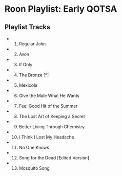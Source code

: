 # Roon Playlist: Early QOTSA

## Playlist Tracks


- 1. Regular John
- 2. Avon
- 3. If Only
- 4. The Bronze [*]
- 5. Mexicola
- 6. Give the Mule What He Wants
- 7. Feel Good Hit of the Summer
- 8. The Lost Art of Keeping a Secret
- 9. Better Living Through Chemistry
- 10. I Think I Lost My Headache
- 11. No One Knows
- 12. Song for the Dead [Edited Version]
- 13. Mosquito Song

